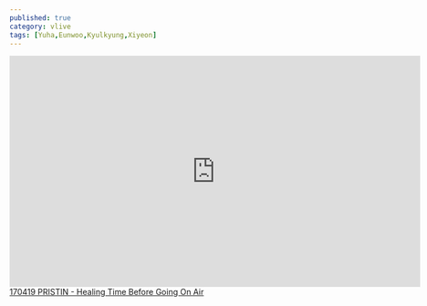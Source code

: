 ```yaml
---
published: true
category: vlive
tags: [Yuha,Eunwoo,Kyulkyung,Xiyeon]
---
```

<iframe src="http://www.vlive.tv/embed/27991" frameborder="no" scrolling="no" marginwidth="0" marginheight="0" WIDTH="720" HEIGHT="405" allowfullscreen></iframe><br /><a href="" target="_blank">170419 PRISTIN - Healing Time Before Going On Air</a>